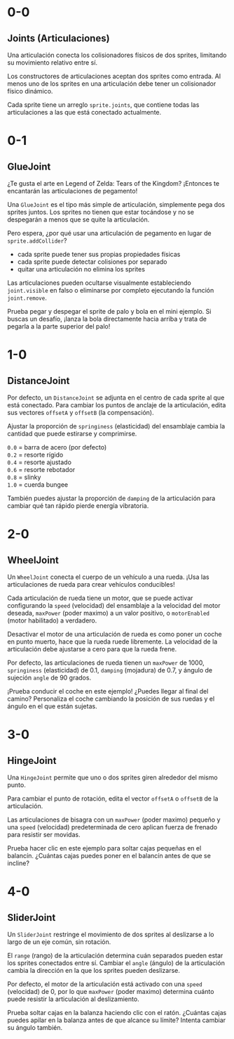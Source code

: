 # 0-0

## Joints (Articulaciones)

Una articulación conecta los colisionadores físicos de dos sprites, limitando su movimiento relativo entre sí.

Los constructores de articulaciones aceptan dos sprites como entrada. Al menos uno de los sprites en una articulación debe tener un colisionador físico dinámico.

Cada sprite tiene un arreglo `sprite.joints`, que contiene todas las articulaciones a las que está conectado actualmente.

# 0-1

## GlueJoint

¿Te gusta el arte en Legend of Zelda: Tears of the Kingdom? ¡Entonces te encantarán las articulaciones de pegamento!

Una `GlueJoint` es el tipo más simple de articulación, simplemente pega dos sprites juntos. Los sprites no tienen que estar tocándose y no se despegarán a menos que se quite la articulación.

Pero espera, ¿por qué usar una articulación de pegamento en lugar de `sprite.addCollider`?

- cada sprite puede tener sus propias propiedades físicas
- cada sprite puede detectar colisiones por separado
- quitar una articulación no elimina los sprites

Las articulaciones pueden ocultarse visualmente estableciendo `joint.visible` en falso o eliminarse por completo ejecutando la función `joint.remove`.

Prueba pegar y despegar el sprite de palo y bola en el mini ejemplo. Si buscas un desafío, ¡lanza la bola directamente hacia arriba y trata de pegarla a la parte superior del palo!

# 1-0

## DistanceJoint

Por defecto, un `DistanceJoint` se adjunta en el centro de cada sprite al que está conectado. Para cambiar los puntos de anclaje de la articulación, edita sus vectores `offsetA` y `offsetB` (la compensación).

Ajustar la proporción de `springiness` (elasticidad) del ensamblaje cambia la cantidad que puede estirarse y comprimirse.

`0.0` = barra de acero (por defecto)  
`0.2` = resorte rígido  
`0.4` = resorte ajustado  
`0.6` = resorte rebotador  
`0.8` = slinky  
`1.0` = cuerda bungee

También puedes ajustar la proporción de `damping` de la articulación para cambiar qué tan rápido pierde energía vibratoria.

# 2-0

## WheelJoint

Un `WheelJoint` conecta el cuerpo de un vehículo a una rueda. ¡Usa las articulaciones de rueda para crear vehículos conducibles!

Cada articulación de rueda tiene un motor, que se puede activar configurando la `speed` (velocidad) del ensamblaje a la velocidad del motor deseada, `maxPower` (poder maximo) a un valor positivo, o `motorEnabled` (motor habilitado) a verdadero.

Desactivar el motor de una articulación de rueda es como poner un coche en punto muerto, hace que la rueda ruede libremente. La velocidad de la articulación debe ajustarse a cero para que la rueda frene.

Por defecto, las articulaciones de rueda tienen un `maxPower` de 1000, `springiness` (elasticidad) de 0.1, `damping` (mojadura) de 0.7, y ángulo de sujeción `angle` de 90 grados.

¡Prueba conducir el coche en este ejemplo! ¿Puedes llegar al final del camino? Personaliza el coche cambiando la posición de sus ruedas y el ángulo en el que están sujetas.

# 3-0

## HingeJoint

Una `HingeJoint` permite que uno o dos sprites giren alrededor del mismo punto.

Para cambiar el punto de rotación, edita el vector `offsetA` o `offsetB` de la articulación.

Las articulaciones de bisagra con un `maxPower` (poder maximo) pequeño y una `speed` (velocidad) predeterminada de cero aplican fuerza de frenado para resistir ser movidas.

Prueba hacer clic en este ejemplo para soltar cajas pequeñas en el balancín. ¿Cuántas cajas puedes poner en el balancín antes de que se incline?

# 4-0

## SliderJoint

Un `SliderJoint` restringe el movimiento de dos sprites al deslizarse a lo largo de un eje común, sin rotación.

El `range` (rango) de la articulación determina cuán separados pueden estar los sprites conectados entre sí. Cambiar el `angle` (ángulo) de la articulación cambia la dirección en la que los sprites pueden deslizarse.

Por defecto, el motor de la articulación está activado con una `speed` (velocidad) de 0, por lo que `maxPower` (poder maximo) determina cuánto puede resistir la articulación al deslizamiento.

Prueba soltar cajas en la balanza haciendo clic con el ratón. ¿Cuántas cajas puedes apilar en la balanza antes de que alcance su límite? Intenta cambiar su ángulo también.
